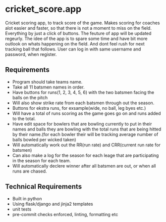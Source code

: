 # cricket_score.app
Cricket scoring app, to track score of the game.
Makes scoring for coaches alot easier and faster, so that there is not a moment to miss on the field. Everything by just a click of buttons.
The feuture of app will be updated regeurly.
The idee of the app is to spare some time and have bit more outlook on whats happening on the field. And dont feel rush for next tracking ball that follows.
User can log in with same username and password, when register.


## Requirements
- Program should take teams name.
- Take all 11 batsmen names in order.
- Have buttons for runs(1, 2, 3, 4, 5, 6) with the two batsmen facing the balls on the pitch
- Will also show strike rate from each batsmen through out the season.
- Buttons for ekstra runs, for exsample(wide, no ball, leg byes etc.)
- Will have a total of runs scoring as the game goes go on and runs added to the total.
- Have edit space for bowlers that are bowling currently to put in their names and balls they are bowling with the total runs that are being hitted by their name.(for each bowler their will be tracking average number of balls bowled per wicked taken)
- Will automatically work out the RR(run rate) and CRR(current run rate for batsmen)
- Can also make a log for the season for each leage that are participating in the season for each team.
- Will automatically declere winner after all batsmen are out, or when all runs are chased.

## Technical Requirements
- Built in python
- Using flask/django and jinja2 templates
- unit tests
- pre-commit checks enforced, linting, formatting etc
